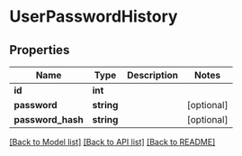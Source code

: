# UserPasswordHistory

## Properties
Name | Type | Description | Notes
------------ | ------------- | ------------- | -------------
**id** | **int** |  | 
**password** | **string** |  | [optional] 
**password_hash** | **string** |  | [optional] 

[[Back to Model list]](../README.md#documentation-for-models) [[Back to API list]](../README.md#documentation-for-api-endpoints) [[Back to README]](../README.md)


